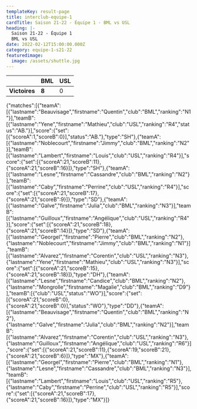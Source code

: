 ```yaml
---
templateKey: result-page
title: interclub-equipe-1
cardTitle: Saison 21-22 - Équipe 1 - BML vs USL
heading: |-
  Saison 21-22 - Équipe 1
  BML vs USL
date: 2022-02-12T15:00:00.000Z
category: equipe-1-s21-22
featuredimage:
  image: /assets/shuttle.jpg
---
```

|               | BML   | USL |
| ------------- | ----- | --- |
| **Victoires** | **8** | 0   |

<scoreboard>{"matches":[{"teamA":[{"lastname":"Beauvisage","firstname":"Quentin","club":"BML","ranking":"N1"}],"teamB":[{"lastname":"Yene","firstname":"Mathieu","club":"USL","ranking":"R4","status":"AB."}],"score":{"set":[{"scoreA":1,"scoreB":0}],"status":"AB."},"type":"SH"},{"teamA":[{"lastname":"Noblecourt","firstname":"Jimmy","club":"BML","ranking":"N2"}],"teamB":[{"lastname":"Lambert","firstname":"Louis","club":"USL","ranking":"R4"}],"score":{"set":[{"scoreA":21,"scoreB":11},{"scoreA":21,"scoreB":16}]},"type":"SH"},{"teamA":[{"lastname":"Lesne","firstname":"Cassandre","club":"BML","ranking":"N2"}],"teamB":[{"lastname":"Caby","firstname":"Perrine","club":"USL","ranking":"R4"}],"score":{"set":[{"scoreA":21,"scoreB":17},{"scoreA":21,"scoreB":9}]},"type":"SD"},{"teamA":[{"lastname":"Galve","firstname":"Julia","club":"BML","ranking":"N3"}],"teamB":[{"lastname":"Guilloux","firstname":"Angélique","club":"USL","ranking":"R4"}],"score":{"set":[{"scoreA":21,"scoreB":18},{"scoreA":21,"scoreB":14}]},"type":"SD"},{"teamA":[{"lastname":"Georgel","firstname":"Pierre","club":"BML","ranking":"N2"},{"lastname":"Noblecourt","firstname":"Jimmy","club":"BML","ranking":"N1"}],"teamB":[{"lastname":"Alvarez","firstname":"Corentin","club":"USL","ranking":"N3"},{"lastname":"Yene","firstname":"Mathieu","club":"USL","ranking":"N3"}],"score":{"set":[{"scoreA":21,"scoreB":15},{"scoreA":21,"scoreB":18}]},"type":"DH"},{"teamA":[{"lastname":"Lesne","firstname":"Candice","club":"BML","ranking":"N2"},{"lastname":"Mongrolle","firstname":"Magalie","club":"BML","ranking":"D9"}],"teamB":[{"club":"USL","status":"WO"}],"score":{"set":[{"scoreA":21,"scoreB":0},{"scoreA":21,"scoreB":0}],"status":"WO"},"type":"DD"},{"teamA":[{"lastname":"Beauvisage","firstname":"Quentin","club":"BML","ranking":"N2"},{"lastname":"Galve","firstname":"Julia","club":"BML","ranking":"N2"}],"teamB":[{"lastname":"Alvarez","firstname":"Corentin","club":"USL","ranking":"N3"},{"lastname":"Guilloux","firstname":"Angélique","club":"USL","ranking":"R6"}],"score":{"set":[{"scoreA":21,"scoreB":11},{"scoreA":19,"scoreB":21},{"scoreA":21,"scoreB":6}]},"type":"MX"},{"teamA":[{"lastname":"Georgel","firstname":"Pierre","club":"BML","ranking":"N1"},{"lastname":"Lesne","firstname":"Cassandre","club":"BML","ranking":"N3"}],"teamB":[{"lastname":"Lambert","firstname":"Louis","club":"USL","ranking":"R5"},{"lastname":"Caby","firstname":"Perrine","club":"USL","ranking":"R5"}],"score":{"set":[{"scoreA":21,"scoreB":17},{"scoreA":21,"scoreB":16}]},"type":"MX"}]}</scoreboard>